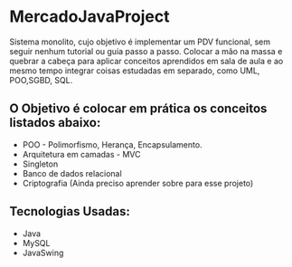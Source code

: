 # MercadoJavaProject

Sistema monolito, cujo objetivo é implementar um PDV funcional, sem seguir nenhum tutorial ou guia passo a passo. 
Colocar a mão na massa e quebrar a cabeça para aplicar conceitos aprendidos em sala de aula e ao mesmo tempo integrar
coisas estudadas em separado, como UML, POO,SGBD, SQL. 

## O Objetivo é colocar em prática os conceitos listados abaixo:
* POO - Polimorfismo, Herança, Encapsulamento.
* Arquitetura em camadas - MVC
* Singleton
* Banco de dados relacional 
* Criptografia (Ainda preciso aprender sobre para esse projeto)

## Tecnologias Usadas:
* Java
* MySQL
* JavaSwing
